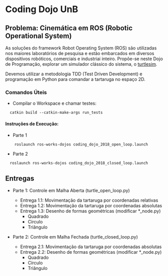 # Coding Dojo UnB

## Problema: Cinemática em ROS (Robotic Operational System)

As soluções do framework Robot Operating System (ROS) são utilizadas nos maiores laboratórios de pesquisa e estão embarcados em diversos dispositivos robóticos, comerciais e industriai inteiro.
Propõe-se neste Dojo de Programação, explorar um simulador clássico do sistema, o [turtlesim](http://wiki.ros.org/turtlesim).

Devemos utilizar a metodologia TDD (Test Driven Development) e programação em Python para comandar a tartaruga no espaço 2D.

### Comandos Úteis

* Compilar o Workspace e chamar testes:
```(bash)
  catkin build --catkin-make-args run_tests
```

#### Instruções de Execução:
  * Parte 1
```(bash)
    roslaunch ros-works-dojos coding_dojo_2018_open_loop.launch
```
  * Parte 2
```(bash)  
  roslaunch ros-works-dojos coding_dojo_2018_closed_loop.launch
```

## Entregas ##
* Parte 1: Controle em Malha Aberta (turtle_open_loop.py)
  * Entrega 1.1: Movimentação da tartaruga por coordenadas relativas
  * Entrega 1.2: Movimentação da tartaruga por coordenadas absolutas
  * Entrega 1.3: Desenho de formas geométricas (modificar *_node.py)
    * Quadrado
    * Círculo
    * Triângulo
    
* Parte 2: Controle em Malha Fechada (turtle_closed_loop.py)
  * Entrega 2.1: Movimentação da tartaruga por coordenadas absolutas
  * Entrega 2.2: Desenho de formas geométricas (modificar *_node.py)
    * Quadrado
    * Círculo
    * Triângulo
